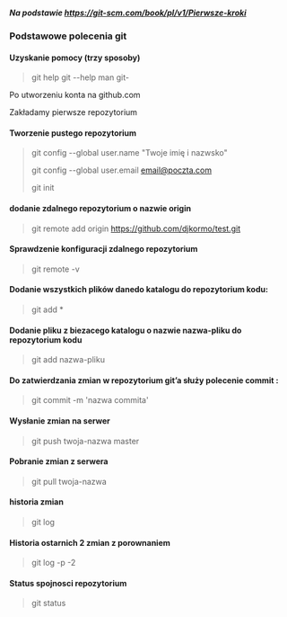 ##### Na podstawie https://git-scm.com/book/pl/v1/Pierwsze-kroki

[logo]: https://github.com/djkormo/primer-tutorials/blob/master/git/logo%402x.png "Logo Git"

### Podstawowe polecenia git

#### Uzyskanie pomocy (trzy sposoby)

> git help <polecenie>
> git <polecenie> --help
> man git-<polecenie>


Po utworzeniu konta na github.com

Zakładamy pierwsze repozytorium

#### Tworzenie pustego repozytorium


> git config --global user.name "Twoje imię i nazwsko"
>
> git config --global user.email email@poczta.com
>
> git init

#### dodanie zdalnego repozytorium  o nazwie origin 

> git remote add origin  https://github.com/djkormo/test.git


#### Sprawdzenie konfiguracji zdalnego repozytorium 

>git remote -v


#### Dodanie wszystkich plików danedo katalogu do repozytorium kodu:

> git add *

#### Dodanie pliku z biezacego katalogu o nazwie nazwa-pliku do repozytorium kodu


> git add nazwa-pliku


#### Do zatwierdzania zmian w repozytorium git’a służy polecenie commit :

>  git commit -m 'nazwa commita'


#### Wysłanie zmian na serwer

> git push twoja-nazwa master

#### Pobranie zmian z serwera

> git pull twoja-nazwa

#### historia zmian

> git log

#### Historia  ostarnich 2 zmian z porownaniem

> git log -p -2


#### Status spojnosci repozytorium

> git status





